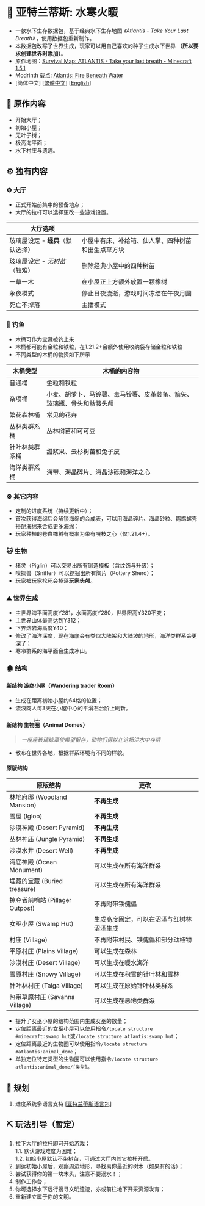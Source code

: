 # 🌊 亚特兰蒂斯: 水寒火暖

- 一款水下生存数据包，基于经典水下生存地图 *《Atlantis - Take Your Last Breath》* ，使用数据包重新制作。
- 本数据包改写了世界生成，玩家可以用自己喜欢的种子生成水下世界 **（所以要求创建世界时添加）**。
- 原作地图：[Survival Map: ATLANTIS - Take your last breath - Minecraft 1.5.1](https://www.planetminecraft.com/project/survival-map-atlantis---take-your-last-breath---minecraft-151/)
- Modrinth 载点: [Atlantis: Fire Beneath Water](https://modrinth.com/datapack/atlantis-firebeneathwater)
- [简体中文]   [[繁體中文](https://github.com/Mzhuangshao/atlantis/blob/main/README_zh_tw.md)]   [[English](https://github.com/Mzhuangshao/atlantis/blob/main/README_en_us.md)]

## 🔱 原作内容

- 开始大厅；
- 初始小屋；
- 无叶子树；
- 极高海平面；
- 水下村庄与遗迹。

## ⚙️ 独有内容

### ⚙️ 大厅

- 正式开始前集中的预备地点；
- 大厅的拉杆可以选择更改一些游戏设置。

| 大厅选项                          |                                                    |
| --------------------------------- | -------------------------------------------------- |
| 玻璃屋设定 - **经典**（默认选择） | 小屋中有床、补给箱、仙人掌、四种树苗和出生点草方块 |
| 玻璃屋设定 - *无树苗*（较难）     | 删除经典小屋中的四种树苗                           |
| 一草一木                          | 在小屋正上方额外放置一颗橡树                       |
| 永夜模式                          | 停止日夜流逝，游戏时间冻结在午夜月圆               |
| 死亡不掉落                        | ~~主播模式~~                                       |

### 🎣 钓鱼

- 木桶可作为宝藏被钓上来
- 木桶都可能有金粒和铁粒，在1.21.2+会额外使用收纳袋存储金粒和铁粒
- 不同类型的木桶的物资如下所示

| 木桶类型       | 木桶的内容物                                                           |
| -------------- | ---------------------------------------------------------------------- |
| 普通桶         | 金粒和铁粒                                                             |
| 杂项桶         | 小麦、胡萝卜、马铃薯、毒马铃薯、皮革装备、箭矢、玻璃瓶、骨头和骷髅头颅 |
| 繁花森林桶     | 常见的花卉                                                             |
| 丛林类群系桶   | 丛林树苗和可可豆                                                       |
| 针叶林类群系桶 | 甜浆果、云杉树苗和兔子皮                                               |
| 海洋类群系桶   | 海带、海晶碎片、海晶沙砾和海洋之心                                     |

### ⚙️ 其它内容

- 定制的进度系统（持续更新中）；
- 首次获得海绵后会解锁海绵的合成表，可以用海晶碎片、海晶砂粒、鹦鹉螺壳搭配海绵来合成更多海绵；
- 玩家种植的苍白橡树有概率为带有嘎枝之心（仅1.21.4+）。

### 🐱 生物

- 猪灵（Piglin）可以交易出所有锻造模板（含纹饰与升级）；
- 嗅探兽（Sniffer）可以挖掘出所有陶片（Pottery Sherd）；
- 玩家被玩家抡死会掉落**玩家头颅**。

### ⛰ 世界生成

- 主世界海平面高度Y281，水面高度Y280，世界限高Y320不变；
- 主世界山体最高达到Y312；
- 下界熔岩海高度Y40；
- 修改了海洋深度，现在海底会有类似大陆架和大陆坡的地形，海洋类群系会更深了；
- 寒冷群系的海平面会生成冰山。

### 🏚 结构

#### 新结构 游商小屋（Wandering trader Room）

- 生成在距离初始小屋约64格的位置；
- 流浪商人每3天在小屋中心的平滑石台阶上刷新。

#### 新结构 生物<ruby>圈<rt>juàn</rt></ruby>（Animal Domes）

> *一座座玻璃球罩使希望留存，动物们得以在这场洪水中存活*

- 散布在世界各地，根据群系环境有不同的样貌。

#### 原版结构

| 原版结构                        | 更改                                     |
| ------------------------------- | ---------------------------------------- |
| 林地府邸 (Woodland Mansion)     | **不再生成**                             |
| 雪屋 (Igloo)                    | **不再生成**                             |
| 沙漠神殿 (Desert Pyramid)       | **不再生成**                             |
| 丛林神庙 (Jungle Pyramid)       | **不再生成**                             |
| 沙漠水井 (Desert Well)          | **不再生成**                             |
| 海底神殿 (Ocean Monument)       | 可以生成在所有海洋群系                   |
| 埋藏的宝藏 (Buried treasure)    | 可以生成在所有海洋群系                   |
| 掠夺者前哨站 (Pillager Outpost) | 不再附带铁傀儡                           |
| 女巫小屋 (Swamp Hut)            | 生成高度固定，可以在沼泽与红树林沼泽生成 |
| 村庄 (Village)                  | 不再附带村民、铁傀儡和部分动植物         |
| 平原村庄 (Plains Village)       | 可以生成在森林                           |
| 沙漠村庄 (Desert Village)       | 可以生成在暖水海洋                       |
| 雪原村庄 (Snowy Village)        | 可以生成在积雪的针叶林和雪林             |
| 针叶林村庄 (Taiga Village)      | 可以生成在原始针叶林类群系               |
| 热带草原村庄 (Savanna Village)  | 可以生成在恶地类群系                     |

- 提升了女巫小屋的结构范围内生成女巫的数量；
- 定位距离最近的女巫小屋可以使用指令`/locate structure #minecraft:swamp_hut`或`/locate structure atlantis:swamp_hut`；
- 定位距离最近的生物圈可以使用指令`/locate structure #atlantis:animal_dome`；
- 单独定位特定类型的生物圈可以使用指令`/locate structure atlantis:animal_dome/[类型]`。

## 🎨 规划

1. 进度系统多语言支持  [[亚特兰蒂斯语言包]](https://github.com/Mzhuangshao/atlantis-language-pack)

## ⛏ 玩法引导（暂定）

1. 拉下大厅的拉杆即可开始游戏；\
  1.1. 默认游戏难度为困难；\
  1.2. 初始小屋默认不带树苗，可通过大厅内其它拉杆开启。
2. 到达初始小屋后，观察周边地形，寻找离你最近的树木（如果有的话）；
3. 尝试获得你的第一块木头，注意不要溺水！；
4. 制作工作台；
5. 你可选择水下远行搜寻文明遗迹，亦或前往地下开采资源发育；
6. 重新建立属于你的文明。
